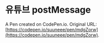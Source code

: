 # 유튜브 postMessage

A Pen created on CodePen.io. Original URL: [https://codepen.io/suuneee/pen/mdgZorw](https://codepen.io/suuneee/pen/mdgZorw).

